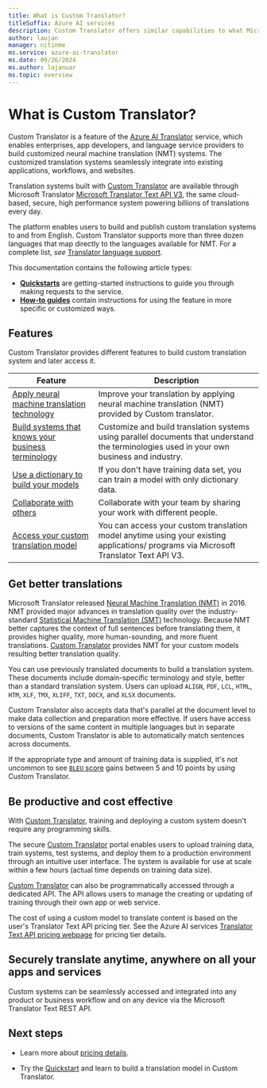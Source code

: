 ```yaml
---
title: What is Custom Translator?
titleSuffix: Azure AI services
description: Custom Translator offers similar capabilities to what Microsoft Translator Hub does for Statistical Machine Translation (SMT), but exclusively for Neural Machine Translation (NMT) systems.
author: laujan
manager: nitinme
ms.service: azure-ai-translator
ms.date: 09/26/2024
ms.author: lajanuar
ms.topic: overview
---
```

# What is Custom Translator?

Custom Translator is a feature of the [Azure AI Translator](../translator-overview.md) service, which enables enterprises, app developers, and language service providers to build customized neural machine translation (NMT) systems. The customized translation systems seamlessly integrate into existing applications, workflows, and websites.

Translation systems built with [Custom Translator](https://portal.customtranslator.azure.ai) are available through Microsoft Translator [Microsoft Translator Text API V3](../text-translation/reference/v3/translate.md?tabs=curl), the same cloud-based, secure, high performance system powering billions of translations every day.

The platform enables users to build and publish custom translation systems to and from English. Custom Translator supports more than three dozen languages that map directly to the languages available for NMT. For a complete list, *see* [Translator language support](../language-support.md).

This documentation contains the following article types:

* [**Quickstarts**](./quickstart.md) are getting-started instructions to guide you through making requests to the service.
* [**How-to guides**](./how-to/create-manage-workspace.md) contain instructions for using the feature in more specific or customized ways.

## Features

Custom Translator provides different features to build custom translation system and later access it.

|Feature  |Description  |
|---------|---------|
|[Apply neural machine translation technology](https://www.microsoft.com/translator/blog/2016/11/15/microsoft-translator-launching-neural-network-based-translations-for-all-its-speech-languages/)     |  Improve your translation by applying neural machine translation (NMT) provided by Custom translator.       |
|[Build systems that knows your business terminology](./beginners-guide.md)     |  Customize and build translation systems using parallel documents that understand the terminologies used in your own business and industry.       |
|[Use a dictionary to build your models](./how-to/train-custom-model.md#when-to-select-dictionary-only-training)     |   If you don't have training data set, you can train a model with only dictionary data.       |
|[Collaborate with others](./how-to/create-manage-workspace.md#manage-workspace-settings)     |   Collaborate with your team by sharing your work with different people.     |
|[Access your custom translation model](./how-to/translate-with-custom-model.md)     |  You can access your custom translation model anytime using your existing applications/ programs via Microsoft Translator Text API V3.       |

## Get better translations

Microsoft Translator released [Neural Machine Translation (NMT)](https://www.microsoft.com/translator/blog/2016/11/15/microsoft-translator-launching-neural-network-based-translations-for-all-its-speech-languages/) in 2016. NMT provided major advances in translation quality over the industry-standard [Statistical Machine Translation (SMT)](https://en.wikipedia.org/wiki/Statistical_machine_translation) technology. Because NMT better captures the context of full sentences before translating them, it provides higher quality, more human-sounding, and more fluent translations. [Custom Translator](https://portal.customtranslator.azure.ai) provides NMT for your custom models resulting better translation quality.

You can use previously translated documents to build a translation system. These documents include domain-specific terminology and style, better than a standard translation system. Users can upload `ALIGN`, `PDF`, `LCL`, `HTML`, `HTM`, `XLF`, `TMX`, `XLIFF`, `TXT`, `DOCX`, and `XLSX` documents.

Custom Translator also accepts data that's parallel at the document level to make data collection and preparation more effective. If users have access to versions of the same content in multiple languages but in separate documents, Custom Translator is able to automatically match sentences across documents.

If the appropriate type and amount of training data is supplied, it's not uncommon to see [`BLEU` score](concepts/bleu-score.md) gains between 5 and 10 points by using Custom Translator.

## Be productive and cost effective

With [Custom Translator](https://portal.customtranslator.azure.ai), training and deploying a custom system doesn't require any programming skills.

The secure [Custom Translator](https://portal.customtranslator.azure.ai) portal enables users to upload training data, train systems, test systems, and deploy them to a production environment through an intuitive user interface. The system is available for use at scale within a few hours (actual time depends on training data size).

[Custom Translator](https://portal.customtranslator.azure.ai) can also be programmatically accessed through a dedicated API. The API allows users to manage the creating or updating of training through their own app or web service.

The cost of using a custom model to translate content is based on the user's Translator Text API pricing tier. See the Azure AI services [Translator Text API pricing webpage](https://azure.microsoft.com/pricing/details/cognitive-services/translator-text-api/)
for pricing tier details.

## Securely translate anytime, anywhere on all your apps and services

Custom systems can be seamlessly accessed and integrated into any product or business workflow and on any device via the Microsoft Translator Text REST API.

## Next steps

* Learn more about [pricing details](https://azure.microsoft.com/pricing/details/cognitive-services/translator-text-api/).

* Try the [Quickstart](./quickstart.md) and learn to build a translation model in Custom Translator.
